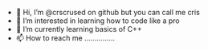 - 👋 Hi, I’m @crscrused on github but you can call me cris
- 👀 I’m interested in learning how to code like a pro
- 🌱 I’m currently learning basics of C++
- 📫 How to reach me ...............

<!---
crscrused/crscrused is a ✨ special ✨ repository because its `README.md` (this file) appears on your GitHub profile.
You can click the Preview link to take a look at your changes.
--->
